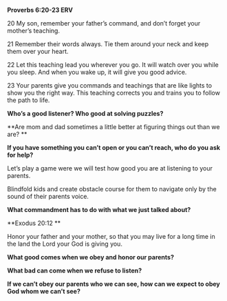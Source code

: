 **Proverbs 6:20-23 ERV**

20 My son, remember your father’s command, and don’t forget your mother’s teaching.

21 Remember their words always. Tie them around your neck and keep them over your heart.

22 Let this teaching lead you wherever you go. It will watch over you while you sleep. And when you wake up, it will give you good advice.

23 Your parents give you commands and teachings that are like lights to show you the right way. This teaching corrects you and trains you to follow the path to life.

**Who’s a good listener? Who good at solving puzzles?**

**Are mom and dad sometimes a little better at figuring things out than we are? **

**If you have something you can’t open or you can’t reach, who do you ask for help?**

Let’s play a game were we will test how good you are at listening to your parents.

Blindfold kids and create obstacle course for them to navigate only by the sound of their parents voice.

**What commandment has to do with what we just talked about?**

**Exodus 20:12 **

Honor your father and your mother, so that you may live for a long time in the land the Lord your God is giving you.

**What good comes when we obey and honor our parents?**

**What bad can come when we refuse to listen?**

**If we can’t obey our parents who we can see, how can we expect to obey God whom we can’t see?**